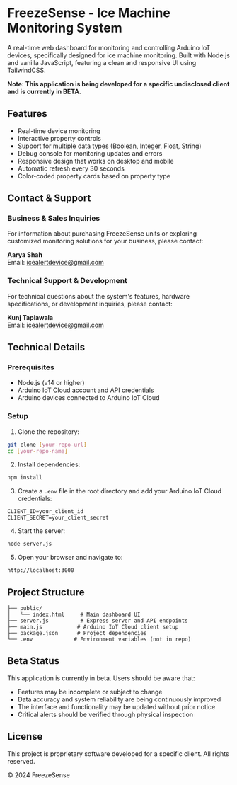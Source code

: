 # FreezeSense - Ice Machine Monitoring System

A real-time web dashboard for monitoring and controlling Arduino IoT devices, specifically designed for ice machine monitoring. Built with Node.js and vanilla JavaScript, featuring a clean and responsive UI using TailwindCSS.

**Note: This application is being developed for a specific undisclosed client and is currently in BETA.**

## Features

- Real-time device monitoring
- Interactive property controls
- Support for multiple data types (Boolean, Integer, Float, String)
- Debug console for monitoring updates and errors
- Responsive design that works on desktop and mobile
- Automatic refresh every 30 seconds
- Color-coded property cards based on property type

## Contact & Support

### Business & Sales Inquiries
For information about purchasing FreezeSense units or exploring customized monitoring solutions for your business, please contact:

**Aarya Shah**  
Email: icealertdevice@gmail.com

### Technical Support & Development
For technical questions about the system's features, hardware specifications, or development inquiries, please contact:

**Kunj Tapiawala**  
Email: icealertdevice@gmail.com

## Technical Details

### Prerequisites

- Node.js (v14 or higher)
- Arduino IoT Cloud account and API credentials
- Arduino devices connected to Arduino IoT Cloud

### Setup

1. Clone the repository:
```bash
git clone [your-repo-url]
cd [your-repo-name]
```

2. Install dependencies:
```bash
npm install
```

3. Create a `.env` file in the root directory and add your Arduino IoT Cloud credentials:
```env
CLIENT_ID=your_client_id
CLIENT_SECRET=your_client_secret
```

4. Start the server:
```bash
node server.js
```

5. Open your browser and navigate to:
```
http://localhost:3000
```

## Project Structure

```
├── public/
│   └── index.html     # Main dashboard UI
├── server.js          # Express server and API endpoints
├── main.js           # Arduino IoT Cloud client setup
├── package.json      # Project dependencies
└── .env             # Environment variables (not in repo)
```

## Beta Status

This application is currently in beta. Users should be aware that:
- Features may be incomplete or subject to change
- Data accuracy and system reliability are being continuously improved
- The interface and functionality may be updated without prior notice
- Critical alerts should be verified through physical inspection

## License

This project is proprietary software developed for a specific client. All rights reserved.

© 2024 FreezeSense 